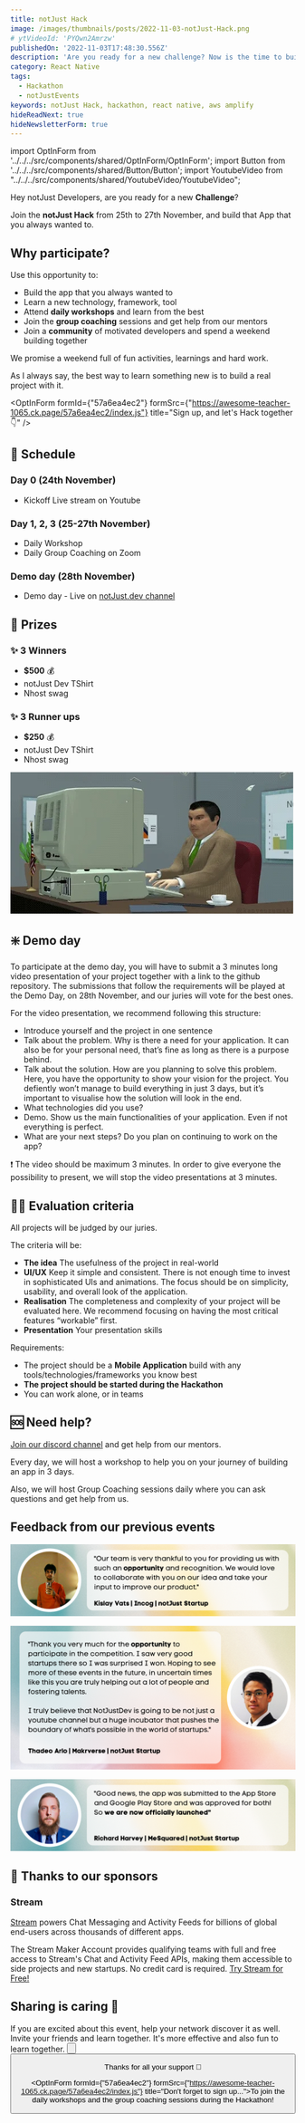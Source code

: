 ```yaml
---
title: notJust Hack
image: /images/thumbnails/posts/2022-11-03-notJust-Hack.png
# ytVideoId: 'PYQwn2Amrzw'
publishedOn: '2022-11-03T17:48:30.556Z'
description: 'Are you ready for a new challenge? Now is the time to build the App you always wanted to!'
category: React Native
tags:
  - Hackathon
  - notJustEvents
keywords: notJust Hack, hackathon, react native, aws amplify
hideReadNext: true
hideNewsletterForm: true
---
```


import OptInForm from '../../../src/components/shared/OptInForm/OptInForm';
import Button from '../../../src/components/shared/Button/Button';
import YoutubeVideo from "../../../src/components/shared/YoutubeVideo/YoutubeVideo";

Hey notJust Developers, are you ready for a new **Challenge**?

Join the **notJust Hack** from 25th to 27th November, and build that App that you always wanted to.

<YoutubeVideo id="PYQwn2Amrzw" title="notJust Hackathon Announcement" />

## Why participate?

Use this opportunity to:

- Build the app that you always wanted to
- Learn a new technology, framework, tool
- Attend **daily workshops** and learn from the best
- Join the **group coaching** sessions and get help from our mentors
- Join a **community** of motivated developers and spend a weekend building together

We promise a weekend full of fun activities, learnings and hard work.

As I always say, the best way to learn something new is to build a real project with it.

<OptInForm formId={"57a6ea4ec2"} formSrc={"https://awesome-teacher-1065.ck.page/57a6ea4ec2/index.js"} title="Sign up, and let's Hack together 👇" />

## 📅 Schedule

### Day 0 (24th November)

- Kickoff Live stream on Youtube

### Day 1, 2, 3 (25-27th November)

- Daily Workshop
- Daily Group Coaching on Zoom

### Demo day (28th November)

- Demo day - Live on [notJust.dev channel](https://www.youtube.com/c/notjustdev)

## 🎁 Prizes

### ✨ 3 Winners

- **$500** 💰
- notJust Dev TShirt
- Nhost swag

### ✨ 3 Runner ups

- **$250** 💰
- notJust Dev TShirt
- Nhost swag

![gif](./giphy.webp)

## ❇️ Demo day

To participate at the demo day, you will have to submit a 3 minutes long video presentation of your project together with a link to the github repository. The submissions that follow the requirements will be played at the Demo Day, on 28th November, and our juries will vote for the best ones.

For the video presentation, we recommend following this structure:

- Introduce yourself and the project in one sentence
- Talk about the problem. Why is there a need for your application. It can also be for your personal need, that’s fine as long as there is a purpose behind.
- Talk about the solution.
  How are you planning to solve this problem. Here, you have the opportunity to show your vision for the project. You defiently won’t manage to build everything in just 3 days, but it’s important to visualise how the solution will look in the end.
- What technologies did you use?
- Demo. Show us the main functionalities of your application. Even if not everything is perfect.
- What are your next steps? Do you plan on continuing to work on the app?

❗ The video should be maximum 3 minutes. In order to give everyone the possibility to present, we will stop the video presentations at 3 minutes.

## 🧑‍⚖️ Evaluation criteria

All projects will be judged by our juries.

The criteria will be:

- **The idea**
  The usefulness of the project in real-world
- **UI/UX**
  Keep it simple and consistent. There is not enough time to invest in sophisticated UIs and animations. The focus should be on simplicity, usability, and overall look of the application.
- **Realisation**
  The completeness and complexity of your project will be evaluated here. We recommend focusing on having the most critical features “workable” first.
- **Presentation**
  Your presentation skills

Requirements:

- The project should be a **Mobile Application** build with any tools/technologies/frameworks you know best
- **The project should be started during the Hackathon**
- You can work alone, or in teams

## 🆘 Need help?

[Join our discord channel](https://discord.gg/VpURUN2) and get help from our mentors.

Every day, we will host a workshop to help you on your journey of building an app in 3 days.

Also, we will host Group Coaching sessions daily where you can ask questions and get help from us.

## Feedback from our previous events

![Our team is very thankful to you for providing us with such opportunity and recognition. We would love to collaborate with you on our idea and take your inputs to improve our product.](./testimonial1.png)

![Thank you very much for the opportunity to participate in the competition. I saw very good startups there so I was surprised I won. Hoping to see more of these events in the future, in uncertain times like this you are truly helping out a lot of people and fostering talents. I truly believe that NotJustDev is going to be not just a youtube channel but a huge incubator that pushes the boundary of what's possible in the world of startups.](./testimonial3.png)

![Good news, the app was submitted to the App Store and Google Play Store and was approved for both! So we are now officially launched](./testimonial2.png)

## 🙏 Thanks to our sponsors

### Stream

[Stream](https://gstrm.io/notjustdevhack) powers Chat Messaging and Activity Feeds for billions of global end-users across thousands of different apps.

The Stream Maker Account provides qualifying teams with full and free access to Stream's Chat and Activity Feed APIs, making them accessible to side projects and new startups. No credit card is required. [Try Stream for Free!](https://gstrm.io/notjustdevhack)

## Sharing is caring 🙌

If you are excited about this event, help your network discover it as well. Invite your friends and learn together. It's more effective and also fun to learn together.
<Button 
  href="http://bit.ly/3GhZw3X"
  target="_blank"
  class="flex-1"
  title="Share on Twitter 🐦"
  flex1
/>

<Button
  href="http://bit.ly/3EvCkxU"
  target="\_blank"
  type="secondary"
  title="Share on LinkedIn 🧑‍💼"
  flex1
/>

Thanks for all your support 🙏

<OptInForm formId={"57a6ea4ec2"} formSrc={"https://awesome-teacher-1065.ck.page/57a6ea4ec2/index.js"} title="Don't forget to sign up...">To join the daily workshops and the group coaching sessions during the Hackathon!</OptInForm>
